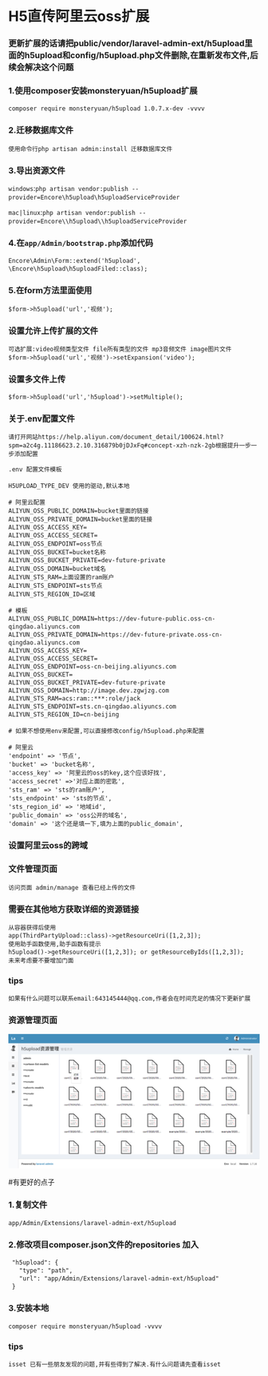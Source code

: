 # H5直传阿里云oss扩展

### 更新扩展的话请把public/vendor/laravel-admin-ext/h5upload里面的h5upload和config/h5upload.php文件删除,在重新发布文件,后续会解决这个问题

### 1.使用composer安装monsteryuan/h5upload扩展

````
composer require monsteryuan/h5upload 1.0.7.x-dev -vvvv
````

### 2.迁移数据库文件

````
使用命令行php artisan admin:install 迁移数据库文件
````

### 3.导出资源文件

`windows`:`php artisan vendor:publish --provider=Encore\h5upload\h5uploadServiceProvider`

`mac|linux`:`php artisan vendor:publish --provider=Encore\\h5upload\\h5uploadServiceProvider`

### 4.在`app/Admin/bootstrap.php`添加代码

```
Encore\Admin\Form::extend('h5upload', \Encore\h5upload\h5uploadFiled::class);
```

### 5.在form方法里面使用

``
$form->h5upload('url','视频');
``

### 设置允许上传扩展的文件

```
可选扩展:video视频类型文件 file所有类型的文件 mp3音频文件 image图片文件
$form->h5upload('url','视频')->setExpansion('video');
```

### 设置多文件上传
```
$form->h5upload('url','h5upload')->setMultiple();
```

### 关于.env配置文件
```
请打开网站https://help.aliyun.com/document_detail/100624.html?spm=a2c4g.11186623.2.10.316879b0jDJxFq#concept-xzh-nzk-2gb根据提升一步一步添加配置
```

```
.env 配置文件模板

H5UPLOAD_TYPE_DEV 使用的驱动,默认本地

# 阿里云配置
ALIYUN_OSS_PUBLIC_DOMAIN=bucket里面的链接
ALIYUN_OSS_PRIVATE_DOMAIN=bucket里面的链接
ALIYUN_OSS_ACCESS_KEY=
ALIYUN_OSS_ACCESS_SECRET=
ALIYUN_OSS_ENDPOINT=oss节点
ALIYUN_OSS_BUCKET=bucket名称
ALIYUN_OSS_BUCKET_PRIVATE=dev-future-private
ALIYUN_OSS_DOMAIN=bucket域名
ALIYUN_STS_RAM=上面设置的ram账户
ALIYUN_STS_ENDPOINT=sts节点
ALIYUN_STS_REGION_ID=区域

# 模板
ALIYUN_OSS_PUBLIC_DOMAIN=https://dev-future-public.oss-cn-qingdao.aliyuncs.com
ALIYUN_OSS_PRIVATE_DOMAIN=https://dev-future-private.oss-cn-qingdao.aliyuncs.com
ALIYUN_OSS_ACCESS_KEY=
ALIYUN_OSS_ACCESS_SECRET=
ALIYUN_OSS_ENDPOINT=oss-cn-beijing.aliyuncs.com
ALIYUN_OSS_BUCKET=
ALIYUN_OSS_BUCKET_PRIVATE=dev-future-private
ALIYUN_OSS_DOMAIN=http://image.dev.zgwjzg.com
ALIYUN_STS_RAM=acs:ram::***:role/jack
ALIYUN_STS_ENDPOINT=sts.cn-qingdao.aliyuncs.com
ALIYUN_STS_REGION_ID=cn-beijing

# 如果不想使用env来配置,可以直接修改config/h5upload.php来配置

# 阿里云
'endpoint' => '节点',
'bucket' => 'bucket名称',
'access_key' => '阿里云的oss的key,这个应该好找',
'access_secret' =>'对应上面的密匙',
'sts_ram' => 'sts的ram账户',
'sts_endpoint' => 'sts的节点',
'sts_region_id' => '地域id',
'public_domain' => 'oss公开的域名',
'domain' => '这个还是填一下,填为上面的public_domain',

```

### 设置阿里云oss的跨域


### 文件管理页面
```
访问页面 admin/manage 查看已经上传的文件
```

### 需要在其他地方获取详细的资源链接
```
从容器获得后使用
app(ThirdPartyUpload::class)->getResourceUri([1,2,3]);
使用助手函数使用,助手函数有提示
h5upload()->getResourceUri([1,2,3]); or getResourceByIds([1,2,3]);
未来考虑要不要增加门面
```

### tips
```
如果有什么问题可以联系email:643145444@qq.com,作者会在时间充足的情况下更新扩展
```

### 资源管理页面

![avatar](mange.png)


#有更好的点子
### 1.复制文件
``
app/Admin/Extensions/laravel-admin-ext/h5upload
``

### 2.修改项目composer.json文件的repositories 加入

````
 "h5upload": {
   "type": "path",
   "url": "app/Admin/Extensions/laravel-admin-ext/h5upload"
 }
````

### 3.安装本地

```
composer require monsteryuan/h5upload -vvvv
```

### tips 

```
isset 已有一些朋友发现的问题,并有些得到了解决.有什么问题请先查看isset
```
